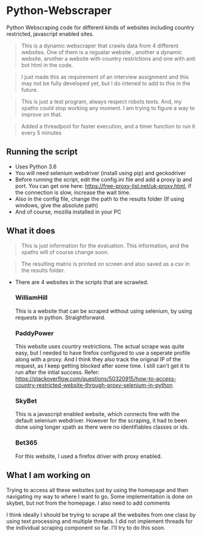 # Python-Webscraper
Python Webscraping code for different kinds of websites including country restricted, javascript enabled sites.

> This is a dynamic webscraper that crawls data from 4 different websites. One of them is a regualar website , another a dynamic website, another a website with country restrictions and one with anti bot html in the code.

> I just made this as requirement of an interview assignment and this may not be fully developed yet, but I do intened to add to this in the future.

> This is just a test program, always respect robots texts. And, my xpaths could stop working any moment. I am trying to figure a way to improve on that.

>Added a threadpool for faster execution, and a timer function to run it every 5 minutes

## Running the script
- Uses Python 3.6
- You will need selenium webdriver (install using pip) and geckodriver
- Before running the script, edit the config.ini file and add a proxy ip and port. You can get one here: https://free-proxy-list.net/uk-proxy.html, if the connection is slow, increase the wait time.
- Also in the config file, change the path to the results folder (If using windows, give the absolute path)
- And of course, mozilla installed in your PC

## What it does
> This is just information for the evaluation. This information, and the xpaths will of course change soon. 

> The resulting matrix is printed on screen and also saved as a csv in the results folder.
- There are 4 websites in the scripts that are scrawled.

  ### WilliamHill
  This is a website that can be scraped without using selenium, by using requests in python. Straightforward.
  
  ### PaddyPower
  This website uses country restrictions. The actual scrape was quite easy, but I needed to have firefox configured to use a seperate profile along with a proxy. And I think they also track the original IP of the request, as I keep getting blocked after some time.
  I still can't get it to run after the intial success. Refer: https://stackoverflow.com/questions/50320915/how-to-access-country-restricted-website-through-proxy-selenium-in-python 
  
  ### SkyBet
  This is a javascript enabled website, which connects fine with the default selenium webdriver. However for the scraping, it had to been done using longer xpath as there were no identifiables classes or ids.
  
  ### Bet365
  For this website, I used a firefox driver with proxy enabled. 
  
 ## What I am working on
 Trying to access all these websites just by using the homepage and then navigating my way to where I want to go. Some implementation is done on skybet, but not from the homepage.
 I also need to add comments
 
 I think ideally I should be trying to scrape all the websites from one class by using text processing and multiple threads. I did not implement threads for the individual scraping component so far. I'll try to do this soon.
